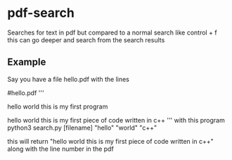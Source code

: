 # pdf-search

Searches for text in pdf but compared to a normal search like control + f this can go deeper and search from the search results 

## Example
Say you have a file hello.pdf with the lines

#hello.pdf
'''

hello world this is my first program

hello world this is my first piece of code written in c++
'''
with this program python3 search.py [filename] "hello" "world" "c++"

this will return "hello world this is my first piece of code written in c++" along with the line number in the pdf 

